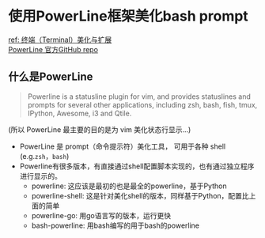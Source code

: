 # 使用PowerLine框架美化bash prompt  
[ref: 终端（Terminal）美化与扩展](https://zyxin.xyz/blog/2019-07/BeautifyTerminal/)  
[PowerLine 官方GitHub repo](https://github.com/powerline/powerline)  

## 什么是PowerLine 
> Powerline is a statusline plugin for vim, and provides statuslines and prompts for several other applications, including zsh, bash, fish, tmux, IPython, Awesome, i3 and Qtile.  

(所以 PowerLine 最主要的目的是为 vim 美化状态行显示...)  
- PowerLine 是 prompt（命令提示符）美化工具， 可用于各种 shell (e.g.`zsh`，`bash`)   
- Powerline有很多版本，有直接通过shell配置脚本实现的，也有通过独立程序进行显示的。
  - powerline: 这应该是最初的也是最全的powerline，基于Python
  - powerline-shell: 这是针对美化shell的版本，同样基于Python，配置比上面的简单
  - powerline-go: 用go语言写的版本，运行更快
  - bash-powerline: 用bash编写的用于bash的powerline
